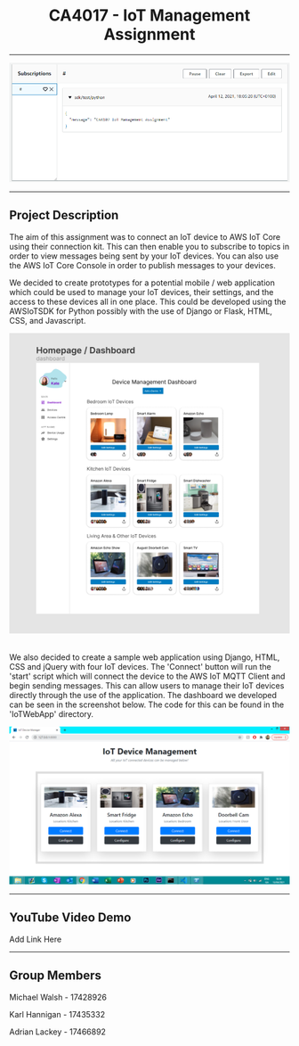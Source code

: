 <h1> <div align="center"> CA4017 - IoT Management Assignment </div> </h1>

<hr>
<div align="center"> <img src="readme-image.PNG"> </div>
<hr>

<h2> Project Description </h2>
<p> The aim of this assignment was to connect an IoT device to AWS IoT Core using their connection kit. This can then enable you to subscribe to topics in order to view messages being sent by your IoT devices. You can also use the AWS IoT Core Console in order to publish messages to your devices. </p>
  
<p> We decided to create prototypes for a potential mobile / web application which could be used to manage your IoT devices, their settings, and the access to these devices all in one place. This could be developed using the AWSIoTSDK for Python possibly with the use of Django or Flask, HTML, CSS, and Javascript. </p>
<div align="center"> <img src="prototype-design/1) Dashboard.PNG"> </div>
<br>

<p> We also decided to create a sample web application using Django, HTML, CSS and jQuery with four IoT devices. The 'Connect' button will run the 'start' script which will connect the device to the AWS IoT MQTT Client and begin sending messages. This can allow users to manage their IoT devices directly through the use of the application. The dashboard we developed can be seen in the screenshot below. The code for this can be found in the 'IoTWebApp' directory.  </p>
<div align="center"> <img src="webapp-screenshot.PNG"> </div>
<hr>

<h2> YouTube Video Demo </h2>
Add Link Here
<hr>

<h2> Group Members </h2>
<p> Michael Walsh - 17428926 </p>
<p> Karl Hannigan - 17435332 </p>
<p> Adrian Lackey - 17466892 </p>
